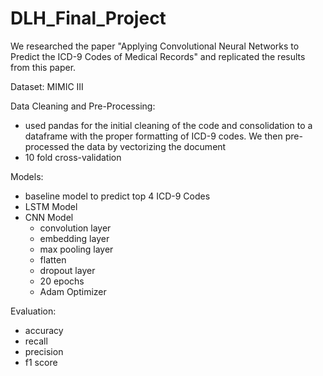 # DLH_Final_Project

We researched the paper "Applying Convolutional Neural Networks to Predict the ICD-9 Codes of Medical Records" and replicated the results from this paper.

Dataset: MIMIC III 

Data Cleaning and Pre-Processing:
- used pandas for the initial cleaning of the code and consolidation to a dataframe with the proper formatting of ICD-9 codes. We then pre-processed the data by vectorizing the document
- 10 fold cross-validation

Models:
- baseline model to predict top 4 ICD-9 Codes
- LSTM Model
- CNN Model
  - convolution layer
  - embedding layer
  - max pooling layer
  - flatten
  - dropout layer
  - 20 epochs
  - Adam Optimizer

Evaluation:
- accuracy
- recall
- precision
- f1 score

